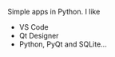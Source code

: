 Simple apps in Python.
I like 
- VS Code
- Qt Designer
- Python, PyQt and SQLite...

<!---
hrosicka/hrosicka is a ✨ special ✨ repository because its `README.md` (this file) appears on your GitHub profile.
You can click the Preview link to take a look at your changes.
--->
